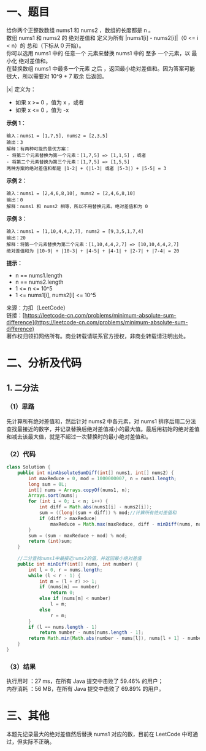 # 一、题目
给你两个正整数数组 nums1 和 nums2 ，数组的长度都是 n 。     
数组 nums1 和 nums2 的 绝对差值和 定义为所有 |nums1[i] - nums2[i]|（0 <= i < n）的 总和（下标从 0 开始）。      
你可以选用 nums1 中的 任意一个 元素来替换 nums1 中的 至多 一个元素，以 最小化 绝对差值和。    
在替换数组 nums1 中最多一个元素 之后 ，返回最小绝对差值和。因为答案可能很大，所以需要对 10^9 + 7 取余 后返回。     
       
|x| 定义为：      
- 如果 x >= 0 ，值为 x ，或者
- 如果 x <= 0 ，值为 -x
      
      
**示例 1：**     
```
输入：nums1 = [1,7,5], nums2 = [2,3,5]
输出：3
解释：有两种可能的最优方案：
- 将第二个元素替换为第一个元素：[1,7,5] => [1,1,5] ，或者
- 将第二个元素替换为第三个元素：[1,7,5] => [1,5,5]
两种方案的绝对差值和都是 |1-2| + (|1-3| 或者 |5-3|) + |5-5| = 3
```
**示例 2：**     
```
输入：nums1 = [2,4,6,8,10], nums2 = [2,4,6,8,10]
输出：0
解释：nums1 和 nums2 相等，所以不用替换元素。绝对差值和为 0
```
**示例 3：**   
```
输入：nums1 = [1,10,4,4,2,7], nums2 = [9,3,5,1,7,4]
输出：20
解释：将第一个元素替换为第二个元素：[1,10,4,4,2,7] => [10,10,4,4,2,7]
绝对差值和为 |10-9| + |10-3| + |4-5| + |4-1| + |2-7| + |7-4| = 20
```
**提示：**     
- n == nums1.length
- n == nums2.length
- 1 <= n <= 10^5
- 1 <= nums1[i], nums2[i] <= 10^5
      
来源：力扣（LeetCode）     
链接：[https://leetcode-cn.com/problems/minimum-absolute-sum-difference](https://leetcode-cn.com/problems/minimum-absolute-sum-difference)      
著作权归领扣网络所有。商业转载请联系官方授权，非商业转载请注明出处。      
# 二、分析及代码    
## 1. 二分法
### （1）思路
先计算所有绝对差值和，然后针对 nums2 中各元素，对 nums1 排序后用二分法查找最接近的数字，并记录替换后绝对差值减小的最大值。最后用初始的绝对差值和减去该最大值，就是不超过一次替换时的最小绝对差值和。    
### （2）代码
```java
class Solution {
    public int minAbsoluteSumDiff(int[] nums1, int[] nums2) {
        int maxReduce = 0, mod = 1000000007, n = nums1.length;
        long sum = 0L;
        int[] nums = Arrays.copyOf(nums1, n);
        Arrays.sort(nums);
        for (int i = 0; i < n; i++) {
            int diff = Math.abs(nums1[i] - nums2[i]);
            sum = ((long)(sum + diff)) % mod;//计算所有绝对差值和
            if (diff > maxReduce)
                maxReduce = Math.max(maxReduce, diff - minDiff(nums, nums2[i]));//记录替换后绝对差值减小的最大值
        }
        sum = (sum - maxReduce + mod) % mod;
        return (int)sum;
    }
    
    //二分查找nums1中最接近nums2的值，并返回最小绝对差值
    public int minDiff(int[] nums, int number) {
        int l = 0, r = nums.length;
        while (l < r - 1) {
            int m = (l + r) >> 1;
            if (nums[m] == number)
                return 0;
            else if (nums[m] < number)
                l = m;
            else
                r = m;
        }
        if (l == nums.length - 1)
            return number - nums[nums.length - 1];
        return Math.min(Math.abs(number - nums[l]), nums[l + 1] - number);
    }
}
```
### （3）结果
执行用时 ：27 ms，在所有 Java 提交中击败了 59.46% 的用户；    
内存消耗 ：56 MB，在所有 Java 提交中击败了 69.89% 的用户。      
# 三、其他
本题先记录最大的绝对差值然后替换 nums1 对应的数，目前在 LeetCode 中可通过，但实际不正确。    

